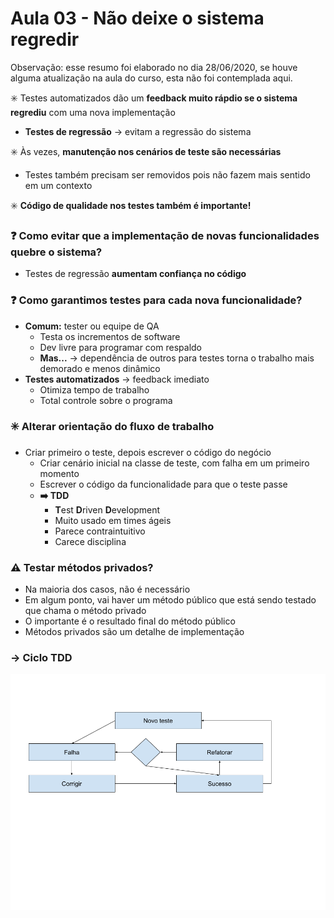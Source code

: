 # Aula 03 - Não deixe o sistema regredir

Observação: esse resumo foi elaborado no dia 28/06/2020, se houve alguma atualização na aula do curso, esta não foi contemplada aqui.

:eight_spoked_asterisk: Testes automatizados dão um **feedback muito rápdio se o sistema regrediu** com uma nova implementação
* **Testes de regressão** → evitam a regressão do sistema

:eight_spoked_asterisk: Às vezes, **manutenção nos cenários de teste são necessárias**
* Testes também precisam ser removidos pois não fazem mais sentido em um contexto

:eight_spoked_asterisk: **Código de qualidade nos testes também é importante!**

### :question: Como evitar que a implementação de novas funcionalidades quebre o sistema?
* Testes de regressão **aumentam confiança no código**

### :question: Como garantimos testes para cada nova funcionalidade?
* **Comum:** tester ou equipe de QA
    * Testa os incrementos de software
    * Dev livre para programar com respaldo
    * **Mas...** → dependência de outros para testes torna o trabalho mais demorado e menos dinâmico
* **Testes automatizados** → feedback imediato
    * Otimiza tempo de trabalho
    * Total controle sobre o programa

### :eight_spoked_asterisk: Alterar orientação do fluxo de trabalho
* Criar primeiro o teste, depois escrever o código do negócio
    * Criar cenário inicial na classe de teste, com falha em um primeiro momento
    * Escrever o código da funcionalidade para que o teste passe
    * **:arrow_right: TDD** 
        * **T**est **D**riven **D**evelopment
        * Muito usado em times ágeis
        * Parece contraintuitivo
        * Carece disciplina

### :warning: Testar métodos privados?
* Na maioria dos casos, não é necessário
* Em algum ponto, vai haver um método público que está sendo testado que chama o método privado
* O importante é o resultado final do método público
* Métodos privados são um detalhe de implementação

### → Ciclo TDD
![Ciclo do TDD](https://github.com/oliviamattiazzo/Resumos/blob/master/TestesUnidadeTDDxUnit/CicloTdd.png)